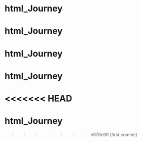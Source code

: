# html_Journey
# html_Journey
# html_Journey
# html_Journey
<<<<<<< HEAD
=======
# html_Journey
>>>>>>> e070c90 (first commit)
